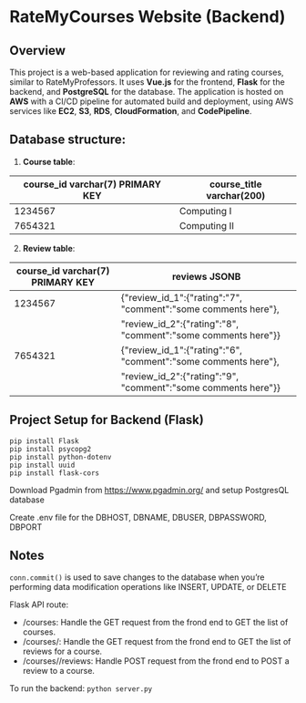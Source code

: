 # RateMyCourses Website (Backend)

## Overview

This project is a web-based application for reviewing and rating courses, similar to RateMyProfessors. It uses **Vue.js** for the frontend, **Flask** for the backend, and **PostgreSQL** for the database. The application is hosted on **AWS** with a CI/CD pipeline for automated build and deployment, using AWS services like **EC2**, **S3**, **RDS**, **CloudFormation**, and **CodePipeline**.

## Database structure:
1. **Course table**:

|course_id varchar(7) PRIMARY KEY | course_title varchar(200) |
|---------------------------------|---------------------------|
|1234567                          | Computing I               |
|7654321                          |Computing II               |

2. **Review table**:

|course_id varchar(7) PRIMARY KEY | reviews JSONB                                                 |
|---------------------------------|---------------------------------------------------------------|
|1234567                          |{"review_id_1":{"rating":"7", "comment":"some comments here"}, |
|                                 |  "review_id_2":{"rating":"8", "comment":"some comments here"}}|
|7654321                          |{"review_id_1":{"rating":"6", "comment":"some comments here"}, |
|                                 |  "review_id_2":{"rating":"9", "comment":"some comments here"}}|


## Project Setup for Backend (Flask)
```
pip install Flask
pip install psycopg2
pip install python-dotenv
pip install uuid
pip install flask-cors
```
Download Pgadmin from https://www.pgadmin.org/ and setup PostgresQL database

Create .env file for the DBHOST, DBNAME, DBUSER, DBPASSWORD, DBPORT

## Notes
```conn.commit()``` is used to save changes to the database when you’re performing data modification operations like INSERT, UPDATE, or DELETE

Flask API route:
- /courses: Handle the GET request from the frond end to GET the list of courses.
- /courses/<id>: Handle the GET request from the frond end to GET the list of reviews for a course.
- /courses/<id>/reviews: Handle POST request from the frond end to POST a review to a course.

To run the backend: ```python server.py```
